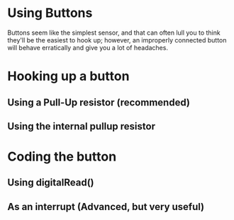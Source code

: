 Using Buttons
=============

Buttons seem like the simplest sensor, and that can often lull you to think they'll be the easiest to hook up; however, an improperly connected button will behave erratically and give you a lot of headaches. 

Hooking up a button
===================
Using a Pull-Up resistor (recommended)
--------------------------------------

Using the internal pullup resistor
----------------------------------


Coding the button
=================
Using digitalRead()
-------------------

As an interrupt (Advanced, but very useful)
-----------------------------------------